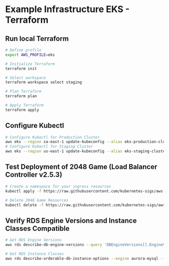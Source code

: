 # Example Infrastructure EKS - Terraform

## Run local Terraform

```bash
# Define profile
export AWS_PROFILE=eks
```

```bash
# Initialize Terraform
terraform init
```

```bash
# Select workspace
terraform workspace select staging
```

```bash
# Plan Terraform
terraform plan
```

```bash
# Apply Terraform
terraform apply
```

## Configure Kubectl
```bash
# Configure Kubectl for Production Cluster
aws eks --region sa-east-1 update-kubeconfig --alias eks-production-cluster --name eks-production-cluster --profile eks
# Configure Kubectl for Staging Cluster
aws eks --region us-east-1 update-kubeconfig --alias eks-staging-cluster --name eks-staging-cluster --profile eks
```


## Test Deployment of 2048 Game (Load Balancer Controller v2.5.3)

```bash
# Create a namespace for your ingress resources
kubectl apply -f https://raw.githubusercontent.com/kubernetes-sigs/aws-load-balancer-controller/v2.5.3/docs/examples/2048/2048_full.yaml
```

```bash
# Delete 2048 Game Resources
kubectl delete -f https://raw.githubusercontent.com/kubernetes-sigs/aws-load-balancer-controller/v2.5.3/docs/examples/2048/2048_full.yaml
```

## Verify RDS Engine Versions and Instance Classes Compatible

```bash
# Get RDS Engine Versions
aws rds describe-db-engine-versions --query 'DBEngineVersions[].EngineVersion'
```

```bash
# Get RDS Instance Classes
aws rds describe-orderable-db-instance-options --engine aurora-mysql --engine-version 8.0.mysql_aurora.3.04.0 --query 'OrderableDBInstanceOptions[].DBInstanceClass'
```

